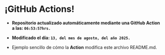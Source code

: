 # ¡GitHub Actions!
* **Repositorio actualizado automáticamente mediante una GitHub Action a las: `06:53:57hrs.`**
* **Modificado el día: `13, del mes de agosto, del año 2025.`**

* Ejemplo sencillo de cómo la **Action** modifica este archivo README.md.
